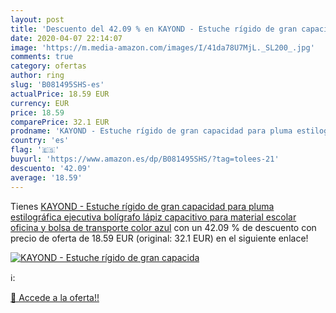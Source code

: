 ```yaml
---
layout: post
title: 'Descuento del 42.09 % en KAYOND - Estuche rígido de gran capacida'
date: 2020-04-07 22:14:07
image: 'https://m.media-amazon.com/images/I/41da78U7MjL._SL200_.jpg'
comments: true
category: ofertas
author: ring
slug: 'B081495SHS-es'
actualPrice: 18.59 EUR
currency: EUR
price: 18.59
comparePrice: 32.1 EUR
prodname: 'KAYOND - Estuche rígido de gran capacidad para pluma estilográfica ejecutiva  bolígrafo  lápiz capacitivo  para material escolar  oficina y bolsa de transporte  color azul'
country: 'es'
flag: '🇪🇸'
buyurl: 'https://www.amazon.es/dp/B081495SHS/?tag=tolees-21'
descuento: '42.09'
average: '18.59'
---
```


Tienes [KAYOND - Estuche rígido de gran capacidad para pluma estilográfica ejecutiva  bolígrafo  lápiz capacitivo  para material escolar  oficina y bolsa de transporte  color azul](https://www.amazon.es/dp/B081495SHS/?tag=tolees-21) con un 42.09 % de descuento con precio de oferta de 18.59 EUR (original: 32.1 EUR) en el siguiente enlace!

[![KAYOND - Estuche rígido de gran capacida](https://m.media-amazon.com/images/I/41da78U7MjL._SL200_.jpg)](https://www.amazon.es/dp/B081495SHS/?tag=tolees-21)

ℹ️:


[🛒 Accede a la oferta!!](https://www.amazon.es/dp/B081495SHS/?tag=tolees-21)
